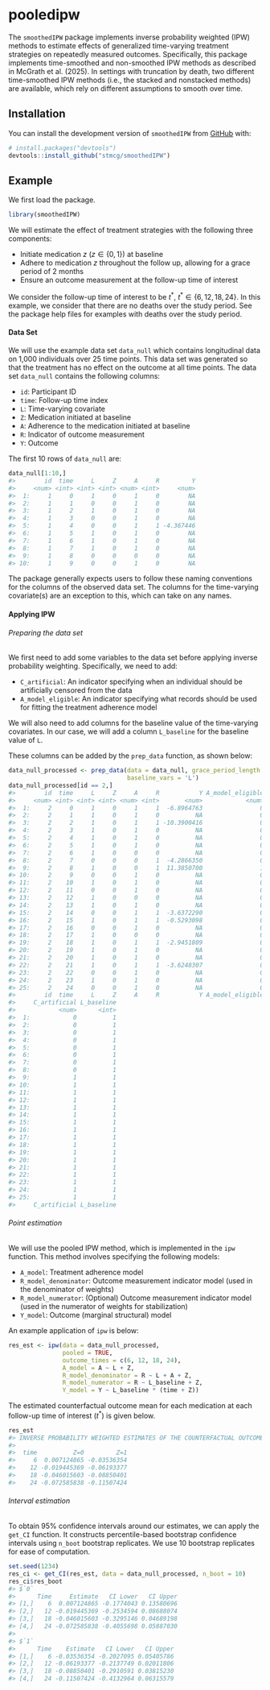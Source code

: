 
<!-- README.md is generated from README.Rmd. Please edit that file -->

# pooledipw

<!-- badges: start -->
<!-- badges: end -->

The `smoothedIPW` package implements inverse probability weighted (IPW)
methods to estimate effects of generalized time-varying treatment
strategies on repeatedly measured outcomes. Specifically, this package
implements time-smoothed and non-smoothed IPW methods as described in
McGrath et al. (2025). In settings with truncation by death, two
different time-smoothed IPW methods (i.e., the stacked and nonstacked
methods) are available, which rely on different assumptions to smooth
over time.

## Installation

You can install the development version of `smoothedIPW` from
[GitHub](https://github.com/) with:

``` r
# install.packages("devtools")
devtools::install_github("stmcg/smoothedIPW")
```

## Example

We first load the package.

``` r
library(smoothedIPW)
```

We will estimate the effect of treatment strategies with the following
three components:

- Initiate medication $z$ ($z \in \{0, 1\}$) at baseline
- Adhere to medication $z$ throughout the follow up, allowing for a
  grace period of 2 months
- Ensure an outcome measurement at the follow-up time of interest

We consider the follow-up time of interest to be $t^*$,
$t^* \in \{6, 12, 18, 24\}$. In this example, we consider that there are
no deaths over the study period. See the package help files for examples
with deaths over the study period.

#### Data Set

We will use the example data set `data_null` which contains longitudinal
data on 1,000 individuals over 25 time points. This data set was
generated so that the treatment has no effect on the outcome at all time
points. The data set `data_null` contains the following columns:

- `id`: Participant ID
- `time`: Follow-up time index
- `L`: Time-varying covariate
- `Z`: Medication initiated at baseline
- `A`: Adherence to the medication initiated at baseline
- `R`: Indicator of outcome measurement
- `Y`: Outcome

The first 10 rows of `data_null` are:

``` r
data_null[1:10,]
#>        id  time     L     Z     A     R         Y
#>     <num> <int> <int> <int> <num> <int>     <num>
#>  1:     1     0     1     0     1     0        NA
#>  2:     1     1     0     0     1     0        NA
#>  3:     1     2     1     0     1     0        NA
#>  4:     1     3     0     0     1     0        NA
#>  5:     1     4     0     0     1     1 -4.367446
#>  6:     1     5     1     0     1     0        NA
#>  7:     1     6     1     0     1     0        NA
#>  8:     1     7     1     0     1     0        NA
#>  9:     1     8     0     0     0     0        NA
#> 10:     1     9     0     0     1     0        NA
```

The package generally expects users to follow these naming conventions
for the columns of the observed data set. The columns for the
time-varying covariate(s) are an exception to this, which can take on
any names.

#### Applying IPW

###### Preparing the data set

We first need to add some variables to the data set before applying
inverse probability weighting. Specifically, we need to add:

- `C_artificial`: An indicator specifying when an individual should be
  artificially censored from the data
- `A_model_eligible`: An indicator specifying what records should be
  used for fitting the treatment adherence model

We will also need to add columns for the baseline value of the
time-varying covariates. In our case, we will add a column `L_baseline`
for the baseline value of `L`.

These columns can be added by the `prep_data` function, as shown below:

``` r
data_null_processed <- prep_data(data = data_null, grace_period_length = 2,
                                 baseline_vars = 'L')
data_null_processed[id == 2,]
#>        id  time     L     Z     A     R           Y A_model_eligible
#>     <num> <int> <int> <int> <num> <int>       <num>            <num>
#>  1:     2     0     1     0     1     1  -6.8964763                0
#>  2:     2     1     1     0     1     0          NA                0
#>  3:     2     2     1     0     1     1 -10.3900416                0
#>  4:     2     3     1     0     1     0          NA                0
#>  5:     2     4     1     0     1     0          NA                0
#>  6:     2     5     1     0     1     0          NA                0
#>  7:     2     6     1     0     0     0          NA                0
#>  8:     2     7     0     0     0     1  -4.2866350                0
#>  9:     2     8     1     0     0     1  11.3850700                1
#> 10:     2     9     0     0     1     0          NA                0
#> 11:     2    10     1     0     1     0          NA                0
#> 12:     2    11     0     0     1     0          NA                0
#> 13:     2    12     1     0     0     0          NA                0
#> 14:     2    13     1     0     1     0          NA                0
#> 15:     2    14     0     0     1     1  -3.6372290                0
#> 16:     2    15     1     0     1     1  -0.5293098                0
#> 17:     2    16     0     0     1     0          NA                0
#> 18:     2    17     1     0     0     0          NA                0
#> 19:     2    18     1     0     1     1  -2.9451809                0
#> 20:     2    19     1     0     1     0          NA                0
#> 21:     2    20     1     0     1     0          NA                0
#> 22:     2    21     1     0     1     1  -3.6248307                0
#> 23:     2    22     0     0     1     0          NA                0
#> 24:     2    23     1     0     1     0          NA                0
#> 25:     2    24     0     0     1     0          NA                0
#>        id  time     L     Z     A     R           Y A_model_eligible
#>     C_artificial L_baseline
#>            <num>      <int>
#>  1:            0          1
#>  2:            0          1
#>  3:            0          1
#>  4:            0          1
#>  5:            0          1
#>  6:            0          1
#>  7:            0          1
#>  8:            0          1
#>  9:            1          1
#> 10:            1          1
#> 11:            1          1
#> 12:            1          1
#> 13:            1          1
#> 14:            1          1
#> 15:            1          1
#> 16:            1          1
#> 17:            1          1
#> 18:            1          1
#> 19:            1          1
#> 20:            1          1
#> 21:            1          1
#> 22:            1          1
#> 23:            1          1
#> 24:            1          1
#> 25:            1          1
#>     C_artificial L_baseline
```

###### Point estimation

We will use the pooled IPW method, which is implemented in the `ipw`
function. This method involves specifying the following models:

- `A_model`: Treatment adherence model
- `R_model_denominator`: Outcome measurement indicator model (used in
  the denominator of weights)
- `R_model_numerator`: (Optional) Outcome measurement indicator model
  (used in the numerator of weights for stabilization)
- `Y_model`: Outcome (marginal structural) model

An example application of `ipw` is below:

``` r
res_est <- ipw(data = data_null_processed,
               pooled = TRUE,
               outcome_times = c(6, 12, 18, 24),
               A_model = A ~ L + Z,
               R_model_denominator = R ~ L + A + Z,
               R_model_numerator = R ~ L_baseline + Z,
               Y_model = Y ~ L_baseline * (time + Z))
```

The estimated counterfactual outcome mean for each medication at each
follow-up time of interest ($t^*$) is given below.

``` r
res_est
#> INVERSE PROBABILITY WEIGHTED ESTIMATES OF THE COUNTERFACTUAL OUTCOME MEAN 
#> 
#>  time          Z=0         Z=1
#>     6  0.007124865 -0.03536354
#>    12 -0.019445369 -0.06193377
#>    18 -0.046015603 -0.08850401
#>    24 -0.072585838 -0.11507424
```

###### Interval estimation

To obtain 95% confidence intervals around our estimates, we can apply
the `get_CI` function. It constructs percentile-based bootstrap
confidence intervals using `n_boot` bootstrap replicates. We use 10
bootstrap replicates for ease of computation.

``` r
set.seed(1234)
res_ci <- get_CI(res_est, data = data_null_processed, n_boot = 10)
res_ci$res_boot
#> $`0`
#>      Time     Estimate   CI Lower   CI Upper
#> [1,]    6  0.007124865 -0.1774043 0.13580696
#> [2,]   12 -0.019445369 -0.2534594 0.08688074
#> [3,]   18 -0.046015603 -0.3295146 0.04689198
#> [4,]   24 -0.072585838 -0.4055698 0.05887030
#> 
#> $`1`
#>      Time    Estimate   CI Lower   CI Upper
#> [1,]    6 -0.03536354 -0.2027095 0.05405786
#> [2,]   12 -0.06193377 -0.2137749 0.02011806
#> [3,]   18 -0.08850401 -0.2910591 0.03815230
#> [4,]   24 -0.11507424 -0.4132964 0.06315579
```
